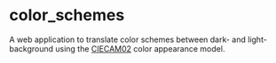# color_schemes

A web application to translate color schemes between dark- and light-background using the [CIECAM02](https://en.wikipedia.org/wiki/CIECAM02) color appearance model.
